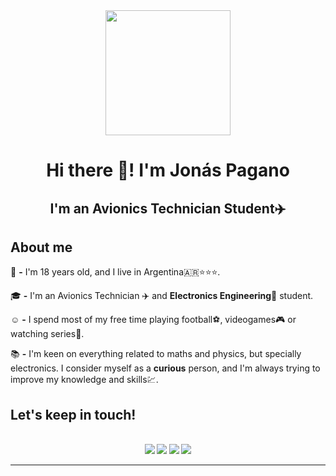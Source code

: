 <div id = "header" align = "center">
<img src = "https://media.giphy.com/media/CkYl1qlzkxPRbklfXx/giphy.gif" height = 200/>
 <h1 align = "center">Hi there 👋! I'm Jonás Pagano</h1>
 <h2 align = "center">I'm an Avionics Technician Student✈️</h2>
</div>

## About me
🙋 <b>-</b> I'm 18 years old, and I live in Argentina🇦🇷⭐⭐⭐. <br>

🎓 <b>-</b> I'm an Avionics Technician ✈️ and **Electronics Engineering**🔌 student.<br>

☺️ <b>-</b> I spend most of my free time playing football⚽, videogames🎮 or watching series🎥.<br>

📚 <b>-</b> I'm keen on everything related to maths and physics, but specially electronics. I consider myself as a **curious** person, and I'm always trying to improve my knowledge and skills💹.<br>

## <b>Let's keep in touch!
<br>
<div id = "contact" align = "center">
 <a href = "mailto:paganojonas@gmail.com" target = "_blank"><img src = "https://img.shields.io/badge/Gmail-D14836?style=for-the-badge&logo=gmail&logoColor=white"/></a>
 <a href = "https://www.linkedin.com/in/jonaspagano" target = "_blank"><img src = "https://img.shields.io/badge/LinkedIn-0077B5?style=for-the-badge&logo=linkedin&logoColor=white"/></a>
 <a href = "https://instagram.com/jonaspagano?igshid=OGQ5ZDc2ODk2ZA==" target = "_blank"><img src = "https://img.shields.io/badge/Instagram-E4405F?style=for-the-badge&logo=instagram&logoColor=white"/></a>
 <a href = "https://discordapp.com/users/_jonasss_" target = "_blank"><img src = "https://img.shields.io/badge/Discord-5865F2?style=for-the-badge&logo=discord&logoColor=white"/></a>
</div>

 ---
